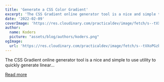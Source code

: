 ```yaml
---
title: 'Generate a CSS Color Gradient'
excerpt: 'The CSS Gradient online generator tool is a nice and simple to use utility to quickly generate linear...'
date: '2022-02-09'
coverImage: 'https://res.cloudinary.com/practicaldev/image/fetch/s--tVXoPGzb--/c_imagga_scale,f_auto,fl_progressive,h_420,q_auto,w_1000/https://dev-to-uploads.s3.amazonaws.com/uploads/articles/qkzca7gqo7qyvb53aroh.jpg'
author:
  name: Koders
  picture: "assets/blog/authors/koders.png"
ogImage:
  url: 'https://res.cloudinary.com/practicaldev/image/fetch/s--tVXoPGzb--/c_imagga_scale,f_auto,fl_progressive,h_420,q_auto,w_1000/https://dev-to-uploads.s3.amazonaws.com/uploads/articles/qkzca7gqo7qyvb53aroh.jpg'
---
```


The CSS Gradient online generator tool is a nice and simple to use utility to quickly generate linear...

[Read more](https://dev.to/colortools/generate-a-css-color-gradient-54ca)
